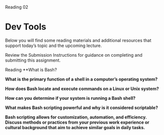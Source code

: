 Reading 02
# Dev Tools
Below you will find some reading materials and additional resources that support today’s topic and the upcoming lecture.

Review the Submission Instructions for guidance on completing and submitting this assignment.

Reading
**What is Bash?

**What is the primary function of a shell in a computer’s operating system?**

**How does Bash locate and execute commands on a Linux or Unix system?**

**How can you determine if your system is running a Bash shell?**

**What makes Bash scripting powerful and why is it considered scriptable?**

**Bash scripting allows for customization, automation, and efficiency. Discuss methods or practices from your previous work experience or cultural background that aim to achieve similar goals in daily tasks.**

